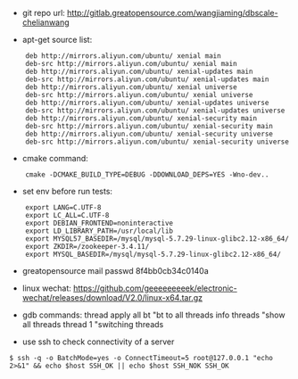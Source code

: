 
- git repo url:
    http://gitlab.greatopensource.com/wangjiaming/dbscale-chelianwang


- apt-get source list:
```
    deb http://mirrors.aliyun.com/ubuntu/ xenial main 
    deb-src http://mirrors.aliyun.com/ubuntu/ xenial main 
    deb http://mirrors.aliyun.com/ubuntu/ xenial-updates main 
    deb-src http://mirrors.aliyun.com/ubuntu/ xenial-updates main 
    deb http://mirrors.aliyun.com/ubuntu/ xenial universe 
    deb-src http://mirrors.aliyun.com/ubuntu/ xenial universe 
    deb http://mirrors.aliyun.com/ubuntu/ xenial-updates universe 
    deb-src http://mirrors.aliyun.com/ubuntu/ xenial-updates universe 
    deb http://mirrors.aliyun.com/ubuntu/ xenial-security main 
    deb-src http://mirrors.aliyun.com/ubuntu/ xenial-security main 
    deb http://mirrors.aliyun.com/ubuntu/ xenial-security universe 
    deb-src http://mirrors.aliyun.com/ubuntu/ xenial-security universe
  ```

- cmake command:
```
    cmake -DCMAKE_BUILD_TYPE=DEBUG -DDOWNLOAD_DEPS=YES -Wno-dev..
  ```




- set env before run tests:
```
    export LANG=C.UTF-8
    export LC_ALL=C.UTF-8
    export DEBIAN_FRONTEND=noninteractive
    export LD_LIBRARY_PATH=/usr/local/lib
    export MYSQL57_BASEDIR=/mysql/mysql-5.7.29-linux-glibc2.12-x86_64/
    export ZKDIR=/zookeeper-3.4.11/
    export MYSQL_BASEDIR=/mysql/mysql-5.7.29-linux-glibc2.12-x86_64/
```

- greatopensource mail passwd
    8f4bb0cb34c0140a
    
- linux wechat: https://github.com/geeeeeeeeek/electronic-wechat/releases/download/V2.0/linux-x64.tar.gz

- gdb commands:
    thread apply all bt "bt to all threads
    info threads "show all threads
    thread 1 "switching threads
    

- use ssh to check connectivity of a server
```
$ ssh -q -o BatchMode=yes -o ConnectTimeout=5 root@127.0.0.1 "echo 2>&1" && echo $host SSH_OK || echo $host SSH_NOK SSH_OK
```
